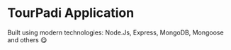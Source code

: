 # TourPadi Application

Built using modern technologies: Node.Js, Express, MongoDB, Mongoose and others 😋